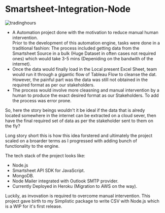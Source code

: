 # Smartsheet-Integration-Node

![tradinghours](https://user-images.githubusercontent.com/84505567/174243205-3994a12e-1aed-42a9-ae1d-e7f52959c6d6.png)

- A Automation project done with the motivation to reduce manual human intervention.  
Prior to the development of this automation engine, tasks were done in a traditional fashion: The process included getting data from the Smartsheet Source in a bulk (Huge Dataset in often cases not required ones) which would take 3-5 mins (Depeniding on the bandwith of the internet). 
- Once the data would finally load in the Local present Excel Sheet, team would run it through a gigantic flow of Tableau Flow to cleanse the dat. However, the painful part was the data was still not obtained in the required format as per our stakeholders. 
- The process would involve more cleasning and manual intervention by a human to produce the exact desired format as our Stakeholders. To add the process was error prone.

So, here the story beings wouldn't it be ideal if the data that is alredy located somewhere in the internet can be extracted on a cloud sever, then have the final required set of data as per the stakeholder sent to them on the fly?

Long story short this is how this idea forstered and ultimately the project scaled on a broarder terms as I progressed with adding bunch of functionality to the engine. 

The tech stack of the project looks like:

- Node.js
- Smartsheet API SDK for JavaScript. 
- MongoDB. 
- Node Mailer integrated with Outlook SMTP provider.
- Currently Deployed in Heroku (Migration to AWS on the way).

Luckily, as invovation is required to overcome manual intervention. This project gave birth to my Simplistic package to write CSV with Node.js which is a WIP for it's first release. 

